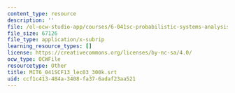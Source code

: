 ```yaml
---
content_type: resource
description: ''
file: /ol-ocw-studio-app/courses/6-041sc-probabilistic-systems-analysis-and-applied-probability-fall-2013/ccf1c413484a3408fa376adaf23aa521_MIT6_041SCF13_lec03_300k.srt
file_size: 67126
file_type: application/x-subrip
learning_resource_types: []
license: https://creativecommons.org/licenses/by-nc-sa/4.0/
ocw_type: OCWFile
resourcetype: Other
title: MIT6_041SCF13_lec03_300k.srt
uid: ccf1c413-484a-3408-fa37-6adaf23aa521
---
```

